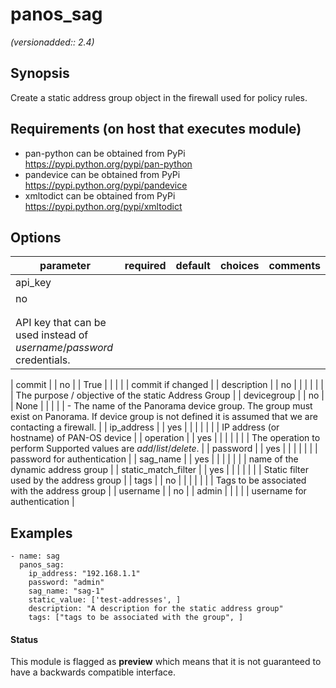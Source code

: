 # panos_sag

_(versionadded:: 2.4)_


## Synopsis

Create a static address group object in the firewall used for policy rules.


## Requirements (on host that executes module)

- pan-python can be obtained from PyPi https://pypi.python.org/pypi/pan-python
- pandevice can be obtained from PyPi https://pypi.python.org/pypi/pandevice
- xmltodict can be obtained from PyPi https://pypi.python.org/pypi/xmltodict

## Options

| parameter | required | default | choices | comments |
| --- | --- | --- | --- | --- |
| api_key  |
| no |
|  |
| |  |
| API key that can be used instead of <em>username</em>/<em>password</em> credentials.  |
</td></tr>
| commit  |
| no |
| True |
| |  |
| commit if changed  |
</td></tr>
| description  |
| no |
|  |
| |  |
| The purpose / objective of the static Address Group  |
</td></tr>
| devicegroup  |
| no |
| None |
| |  |
| - The name of the Panorama device group. The group must exist on Panorama. If device group is not defined it is assumed that we are contacting a firewall.
      |
</td></tr>
| ip_address  |
| yes |
|  |
| |  |
| IP address (or hostname) of PAN-OS device  |
</td></tr>
| operation  |
| yes |
|  |
| |  |
| The operation to perform Supported values are <em>add</em>/<em>list</em>/<em>delete</em>.  |
</td></tr>
| password  |
| yes |
|  |
| |  |
| password for authentication  |
</td></tr>
| sag_name  |
| yes |
|  |
| |  |
| name of the dynamic address group  |
</td></tr>
| static_match_filter  |
| yes |
|  |
| |  |
| Static filter used by the address group  |
</td></tr>
| tags  |
| no |
|  |
| |  |
| Tags to be associated with the address group  |
</td></tr>
| username  |
| no |
| admin |
| |  |
| username for authentication  |
</td></tr>
</table>
</br>



## Examples

    - name: sag
      panos_sag:
        ip_address: "192.168.1.1"
        password: "admin"
        sag_name: "sag-1"
        static_value: ['test-addresses', ]
        description: "A description for the static address group"
        tags: ["tags to be associated with the group", ]




#### Status

This module is flagged as **preview** which means that it is not guaranteed to have a backwards compatible interface.

